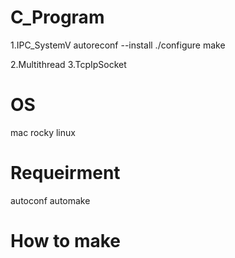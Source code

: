 # C_Program
1.IPC_SystemV 
 autoreconf --install
 ./configure
 make

2.Multithread
3.TcpIpSocket   

# OS
mac
rocky linux

# Requeirment
autoconf
automake

# How to make


